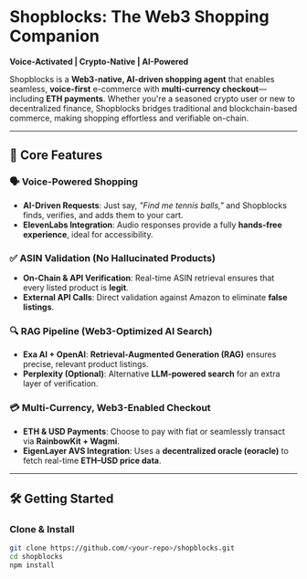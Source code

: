 # **Shopblocks: The Web3 Shopping Companion**  
**Voice-Activated | Crypto-Native | AI-Powered**  

Shopblocks is a **Web3-native, AI-driven shopping agent** that enables seamless, **voice-first** e-commerce with **multi-currency checkout**—including **ETH payments**. Whether you're a seasoned crypto user or new to decentralized finance, Shopblocks bridges traditional and blockchain-based commerce, making shopping effortless and verifiable on-chain.  

---

## **🚀 Core Features**  

### **🗣️ Voice-Powered Shopping**  
- **AI-Driven Requests**: Just say, *"Find me tennis balls,"* and Shopblocks finds, verifies, and adds them to your cart.  
- **ElevenLabs Integration**: Audio responses provide a fully **hands-free experience**, ideal for accessibility.  

### **✅ ASIN Validation (No Hallucinated Products)**  
- **On-Chain & API Verification**: Real-time ASIN retrieval ensures that every listed product is **legit**.  
- **External API Calls**: Direct validation against Amazon to eliminate **false listings**.  

### **🔍 RAG Pipeline (Web3-Optimized AI Search)**  
- **Exa AI + OpenAI**: **Retrieval-Augmented Generation (RAG)** ensures precise, relevant product listings.  
- **Perplexity (Optional)**: Alternative **LLM-powered search** for an extra layer of verification.  

### **💳 Multi-Currency, Web3-Enabled Checkout**  
- **ETH & USD Payments**: Choose to pay with fiat or seamlessly transact via **RainbowKit + Wagmi**.  
- **EigenLayer AVS Integration**: Uses a **decentralized oracle (eoracle)** to fetch real-time **ETH–USD price data**.  

---

## **🛠 Getting Started**  

### **Clone & Install**  
```bash
git clone https://github.com/<your-repo>/shopblocks.git
cd shopblocks
npm install
